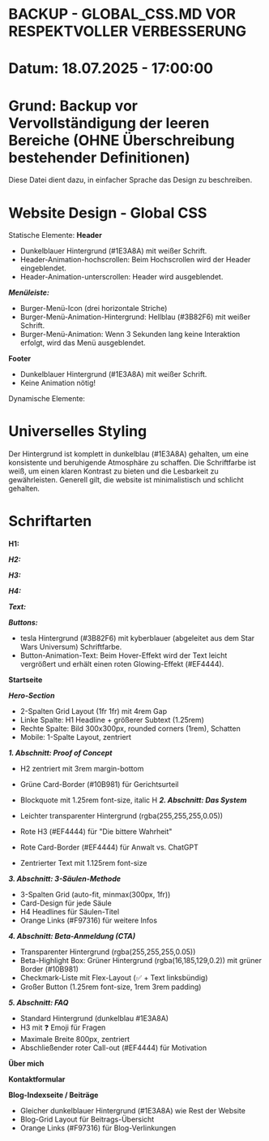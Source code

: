 # BACKUP - GLOBAL_CSS.MD VOR RESPEKTVOLLER VERBESSERUNG

# Datum: 18.07.2025 - 17:00:00

# Grund: Backup vor Vervollständigung der leeren Bereiche (OHNE Überschreibung bestehender Definitionen)

Diese Datei dient dazu, in einfacher Sprache das Design zu beschreiben.

# Website Design - Global CSS

Statische Elemente:
**Header**

- Dunkelblauer Hintergrund (#1E3A8A) mit weißer Schrift.
- Header-Animation-hochscrollen: Beim Hochscrollen wird der Header eingeblendet.
- Header-Animation-unterscrollen: Header wird ausgeblendet.

**_Menüleiste:_**

- Burger-Menü-Icon (drei horizontale Striche)
- Burger-Menü-Animation-Hintergrund: Hellblau (#3B82F6) mit weißer Schrift.
- Burger-Menü-Animation: Wenn 3 Sekunden lang keine Interaktion erfolgt, wird das Menü ausgeblendet.

**Footer**

- Dunkelblauer Hintergrund (#1E3A8A) mit weißer Schrift.
- Keine Animation nötig!

Dynamische Elemente:

# Universelles Styling

Der Hintergrund ist komplett in dunkelblau (#1E3A8A) gehalten, um eine konsistente und beruhigende Atmosphäre zu schaffen. Die Schriftfarbe ist weiß, um einen klaren Kontrast zu bieten und die Lesbarkeit zu gewährleisten.
Generell gilt, die website ist minimalistisch und schlicht gehalten.

# Schriftarten

**H1:**

**_H2:_**

**_H3:_**

**_H4:_**

**_Text:_**

**_Buttons:_**

- tesla Hintergrund (#3B82F6) mit kyberblauer (abgeleitet aus dem Star Wars Universum) Schriftfarbe.
- Button-Animation-Text: Beim Hover-Effekt wird der Text leicht vergrößert und erhält einen roten Glowing-Effekt (#EF4444).

**Startseite**

**_Hero-Section_**

- 2-Spalten Grid Layout (1fr 1fr) mit 4rem Gap
- Linke Spalte: H1 Headline + größerer Subtext (1.25rem)
- Rechte Spalte: Bild 300x300px, rounded corners (1rem), Schatten
- Mobile: 1-Spalte Layout, zentriert

**_1. Abschnitt: Proof of Concept_**

- H2 zentriert mit 3rem margin-bottom
- Grüne Card-Border (#10B981) für Gerichtsurteil
- Blockquote mit 1.25rem font-size, italic
  H
  **_2. Abschnitt: Das System_**

- Leichter transparenter Hintergrund (rgba(255,255,255,0.05))
- Rote H3 (#EF4444) für "Die bittere Wahrheit"
- Rote Card-Border (#EF4444) für Anwalt vs. ChatGPT
- Zentrierter Text mit 1.125rem font-size

**_3. Abschnitt: 3-Säulen-Methode_**

- 3-Spalten Grid (auto-fit, minmax(300px, 1fr))
- Card-Design für jede Säule
- H4 Headlines für Säulen-Titel
- Orange Links (#F97316) für weitere Infos

**_4. Abschnitt: Beta-Anmeldung (CTA)_**

- Transparenter Hintergrund (rgba(255,255,255,0.05))
- Beta-Highlight Box: Grüner Hintergrund (rgba(16,185,129,0.2)) mit grüner Border (#10B981)
- Checkmark-Liste mit Flex-Layout (✅ + Text linksbündig)
- Großer Button (1.25rem font-size, 1rem 3rem padding)

**_5. Abschnitt: FAQ_**

- Standard Hintergrund (dunkelblau #1E3A8A)
- H3 mit ❓ Emoji für Fragen
- Maximale Breite 800px, zentriert
- Abschließender roter Call-out (#EF4444) für Motivation

**Über mich**

**Kontaktformular**

**Blog-Indexseite / Beiträge**

- Gleicher dunkelblauer Hintergrund (#1E3A8A) wie Rest der Website
- Blog-Grid Layout für Beitrags-Übersicht
- Orange Links (#F97316) für Blog-Verlinkungen
